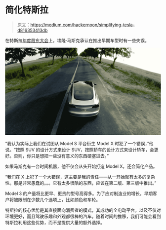 # 简化特斯拉

> 原文：<https://medium.com/hackernoon/simplifying-tesla-d816353413db>

在特斯拉[年度股东大会](https://www.theverge.com/2017/6/6/15750228/elon-musk-tesla-model-3-model-y-twitter-red-wine)上，埃隆·马斯克承认在推出早期车型时有一些失误。

![](img/9bfff06ff2e5544b875918cb8ac0e726.png)

“我认为实际上我们在试图从 Model S 平台衍生 Model X 时犯了一个错误，”他说。“按照 SUV 的设计方式来设计 SUV，按照轿车的设计方式来设计轿车，会更好。否则，你只是想把一些没有意义的东西硬塞进去。”

如果马斯克有一台时间机器，他不仅会从头开始打造 Model X，还会简化产品。

“我们在 X 上犯了一个大错误，这主要是我的责任——从一开始就有太多的复杂性。那是非常愚蠢的。。。它有太多很酷的东西，应该在第二版、第三版中推出。”

Model 3 的产量将比更早、更贵的型号高得多。为了应对制造业的增长，早期客户将被限制在少数几个选项上，比如颜色和车轮。

特斯拉的核心优势是其直接面向消费者的模式，其成功的全电动平台，以及不仅对环境更好，而且驾驶乐趣和外观都很棒的汽车。随着时间的推移，我们可能会看到特斯拉利用这些优势，而不是提供大量的额外选择。